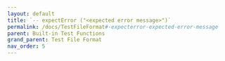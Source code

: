 ```yaml
---
layout: default
title: `-- expectError ("<expected error message>")`
permalink: /docs/TestFileFormat#-expecterror-expected-error-message
parent: Built-in Test Functions
grand_parent: Test File Format
nav_order: 5
---
```

